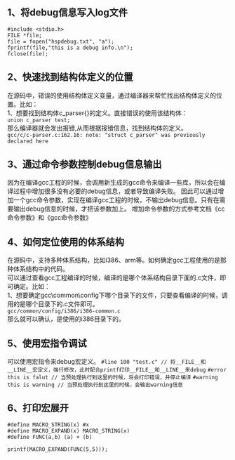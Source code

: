 ## 1、将debug信息写入log文件
```
#include <stdio.h>
FILE *file;
file = fopen("hspdebug.txt", "a");
fprintf(file,"this is a debug info.\n");
fclose(file);
```
## 2、快速找到结构体定义的位置
在源码中，错误的使用结构体定义变量，通过编译器来帮忙找出结构体定义的位置。比如：  
1、想要找到结构体c_parser{}的定义。直接错误的使用该结构体：  
`union c_parser test;`  
那么编译器就会发出报错,从而根据报错信息，找到结构体的定义。  
`gcc/c/c-parser.c:162.16: note: "struct c_parser" was previously declared here`

## 3、通过命令参数控制debug信息输出
因为在编译gcc工程的时候，会调用新生成的gcc命令来编译一些库，所以会在编译过程中增加很多没有必要的debug信息，或者导致编译失败。
因此可以通过增加一个gcc命令参数，实现在编译gcc工程的时候，不输出debug信息。只有在需要输出debug信息的时候，才把该参数加上。
增加命令参数的方式参考文档《cc命令参数》和《gcc命令参数》

## 4、如何定位使用的体系结构
在源码中，支持多种体系结构，比如i386、arm等。如何确定gcc工程使用的是那种体系结构中的代码。  
可以通过查看gcc工程编译的时候，编译的是哪个体系结构目录下面的.c文件，即可确定。比如：  
1、想要确定gcc\common\config下哪个目录下的文件，只要查看编译的时候，调用的是哪个目录下的.c文件即可。  
`gcc/common/config/i386/i386-common.c`  
那么就可以确认，是使用的i386目录下的。  

## 5、使用宏指令调试
可以使用宏指令来debug宏定义。
`#line 100 "test.c" // 将__FILE__和__LINE__宏定义，强行修改，此时配合printf打印__FILE__和__LINE__来debug`
`#error this is falut // 当预处理执行到这里的时候，将会打印错误，并停止编译`
`#warning this is warning // 当预处理执行到这里的时候，会输出warning信息`

## 6、打印宏展开
```
#define MACRO_STRING(x) #x
#define MACRO_EXPAND(x) MACRO_STRING(x)
#define FUNC(a,b) (a) + (b)

printf(MACRO_EXPAND(FUNC(5,5)));
```